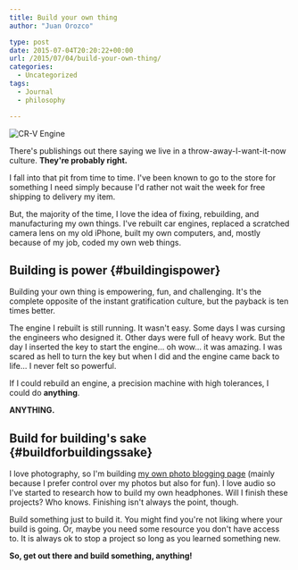 ```yaml
---
title: Build your own thing
author: "Juan Orozco" 

type: post
date: 2015-07-04T20:20:22+00:00
url: /2015/07/04/build-your-own-thing/
categories:
  - Uncategorized
tags:
  - Journal
  - philosophy

---
```

<img src="https://i2.wp.com/m.juanorozco.com/photos/2015/07/crv-engine.large.jpg?w=580" alt="CR-V Engine" data-recalc-dims="1" />

There's publishings out there saying we live in a throw-away-I-want-it-now culture. **They're probably right.**

I fall into that pit from time to time. I've been known to go to the store for something I need simply because I'd rather not wait the week for free shipping to delivery my item.

But, the majority of the time, I love the idea of fixing, rebuilding, and manufacturing my own things. I've rebuilt car engines, replaced a scratched camera lens on my old iPhone, built my own computers, and, mostly because of my job, coded my own web things.

## Building is power {#buildingispower}

Building your own thing is empowering, fun, and challenging. It's the complete opposite of the instant gratification culture, but the payback is ten times better.

The engine I rebuilt is still running. It wasn't easy. Some days I was cursing the engineers who designed it. Other days were full of heavy work. But the day I inserted the key to start the engine... oh wow... it was amazing. I was scared as hell to turn the key but when I did and the engine came back to life... I never felt so powerful.

If I could rebuild an engine, a precision machine with high tolerances, I could do **anything**.

**ANYTHING.**

## Build for building's sake {#buildforbuildingssake}

I love photography, so I'm building [my own photo blogging page][1] (mainly because I prefer control over my photos but also for fun). I love audio so I've started to research how to build my own headphones. Will I finish these projects? Who knows. Finishing isn't always the point, though.

Build something just to build it. You might find you're not liking where your build is going. Or, maybe you need some resource you don't have access to. It is always ok to stop a project so long as you learned something new.

**So, get out there and build something, anything!**

 [1]: https://www.juanorozco.com/tag/photoblog/